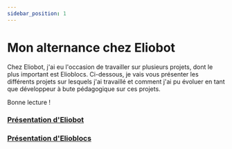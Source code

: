 ```yaml
---
sidebar_position: 1
---
```


# Mon alternance chez Eliobot

Chez Eliobot, j'ai eu l'occasion de travailler sur plusieurs projets, dont le plus important est Elioblocs.
Ci-dessous, je vais vous présenter les différents projets sur lesquels j'ai travaillé et comment j'ai pu évoluer
en tant que développeur à bute pédagogique sur ces projets.

Bonne lecture !

### [Présentation d'Eliobot](/docs/category/eliobot-et-sa-librairie)

### [Présentation d'Elioblocs](/docs/category/elioblocs)